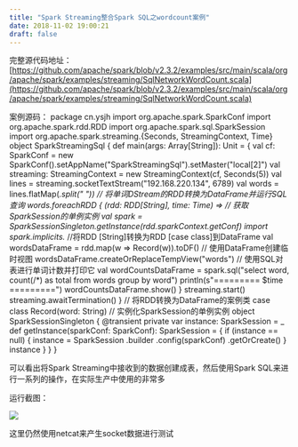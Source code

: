 ```yaml
---
title: "Spark Streaming整合Spark SQL之wordcount案例"
date: 2018-11-02 19:00:21
draft: false
---
```

完整源代码地址： [https://github.com/apache/spark/blob/v2.3.2/examples/src/main/scala/org/apache/spark/examples/streaming/SqlNetworkWordCount.scala](https://github.com/apache/spark/blob/v2.3.2/examples/src/main/scala/org/apache/spark/examples/streaming/SqlNetworkWordCount.scala)

案例源码：
package cn.ysjh import org.apache.spark.SparkConf import org.apache.spark.rdd.RDD import org.apache.spark.sql.SparkSession import org.apache.spark.streaming.{Seconds, StreamingContext, Time} object SparkStreamingSql { def main(args: Array[String]): Unit = { val cf: SparkConf = new SparkConf().setAppName("SparkStreamingSql").setMaster("local[2]") val streaming: StreamingContext = new StreamingContext(cf, Seconds(5)) val lines = streaming.socketTextStream("192.168.220.134", 6789) val words = lines.flatMap(_.split(" ")) // 将单词DStream的RDD转换为DataFrame并运行SQL查询 words.foreachRDD { (rdd: RDD[String], time: Time) => // 获取SparkSession的单例实例 val spark = SparkSessionSingleton.getInstance(rdd.sparkContext.getConf) import spark.implicits._ //将RDD [String]转换为RDD [case class]到DataFrame val wordsDataFrame = rdd.map(w => Record(w)).toDF() // 使用DataFrame创建临时视图 wordsDataFrame.createOrReplaceTempView("words") // 使用SQL对表进行单词计数并打印它 val wordCountsDataFrame = spark.sql("select word, count(/*) as total from words group by word") println(s"========= $time =========") wordCountsDataFrame.show() } streaming.start() streaming.awaitTermination() } // 将RDD转换为DataFrame的案例类 case class Record(word: String) // 实例化SparkSession的单例实例 object SparkSessionSingleton { @transient private var instance: SparkSession = _ def getInstance(sparkConf: SparkConf): SparkSession = { if (instance == null) { instance = SparkSession .builder .config(sparkConf) .getOrCreate() } instance } } }

可以看出将Spark Streaming中接收到的数据创建成表，然后使用Spark SQL来进行一系列的操作，在实际生产中使用的非常多

运行截图：

![](https://img-blog.csdnimg.cn/20181102185919717.png?x-oss-process=image/watermark,type_ZmFuZ3poZW5naGVpdGk,shadow_10,text_aHR0cHM6Ly9ibG9nLmNzZG4ubmV0L3lzXzIzMDAxNA==,size_16,color_FFFFFF,t_70)

这里仍然使用netcat来产生socket数据进行测试